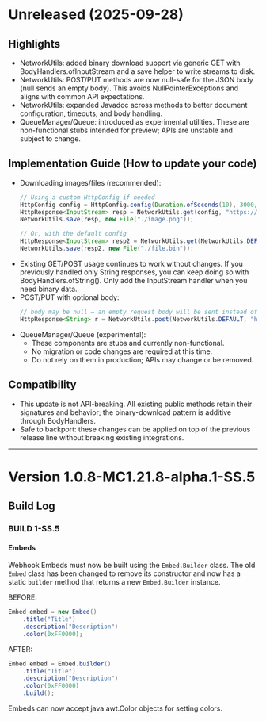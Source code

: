 # Unreleased (2025-09-28)

## Highlights
- NetworkUtils: added binary download support via generic GET with BodyHandlers.ofInputStream and a save helper to write streams to disk.
- NetworkUtils: POST/PUT methods are now null-safe for the JSON body (null sends an empty body). This avoids NullPointerExceptions and aligns with common API expectations.
- NetworkUtils: expanded Javadoc across methods to better document configuration, timeouts, and body handling.
- QueueManager/Queue: introduced as experimental utilities. These are non-functional stubs intended for preview; APIs are unstable and subject to change.

## Implementation Guide (How to update your code)
- Downloading images/files (recommended):
  ```java
  // Using a custom HttpConfig if needed
  HttpConfig config = HttpConfig.config(Duration.ofSeconds(10), 3000, false, false, "image/png", "UTF-8");
  HttpResponse<InputStream> resp = NetworkUtils.get(config, "https://example.com/image.png", HttpResponse.BodyHandlers.ofInputStream());
  NetworkUtils.save(resp, new File("./image.png"));

  // Or, with the default config
  HttpResponse<InputStream> resp2 = NetworkUtils.get(NetworkUtils.DEFAULT, "https://example.com/file.bin", HttpResponse.BodyHandlers.ofInputStream());
  NetworkUtils.save(resp2, new File("./file.bin"));
  ```
- Existing GET/POST usage continues to work without changes. If you previously handled only String responses, you can keep doing so with BodyHandlers.ofString(). Only add the InputStream handler when you need binary data.
- POST/PUT with optional body:
  ```java
  // body may be null – an empty request body will be sent instead of throwing
  HttpResponse<String> r = NetworkUtils.post(NetworkUtils.DEFAULT, "https://api.example.com/endpoint", null);
  ```
- QueueManager/Queue (experimental):
  - These components are stubs and currently non-functional.
  - No migration or code changes are required at this time.
  - Do not rely on them in production; APIs may change or be removed.

## Compatibility
- This update is not API-breaking. All existing public methods retain their signatures and behavior; the binary-download pattern is additive through BodyHandlers.
- Safe to backport: these changes can be applied on top of the previous release line without breaking existing integrations.

---

# Version 1.0.8-MC1.21.8-alpha.1-SS.5

## Build Log
### BUILD 1-SS.5
#### Embeds
Webhook Embeds must now be built using the `Embed.Builder` class. The old `Embed` class has been changed to remove its constructor and now has a static `builder` method that returns a new `Embed.Builder` instance.

BEFORE:
```java
Embed embed = new Embed()
    .title("Title")
    .description("Description")
    .color(0xFF0000);
```

AFTER:
```java
Embed embed = Embed.builder()
    .title("Title")
    .description("Description")
    .color(0xFF0000)
    .build();
```

Embeds can now accept java.awt.Color objects for setting colors.